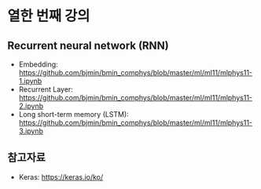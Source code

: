 # 열한 번째 강의

## Recurrent neural network (RNN)

* Embedding: https://github.com/bjmin/bmin_comphys/blob/master/ml/ml11/mlphys11-1.ipynb
* Recurrent Layer: https://github.com/bjmin/bmin_comphys/blob/master/ml/ml11/mlphys11-2.ipynb
* Long short-term memory (LSTM): https://github.com/bjmin/bmin_comphys/blob/master/ml/ml11/mlphys11-3.ipynb

## 참고자료
* Keras: https://keras.io/ko/
